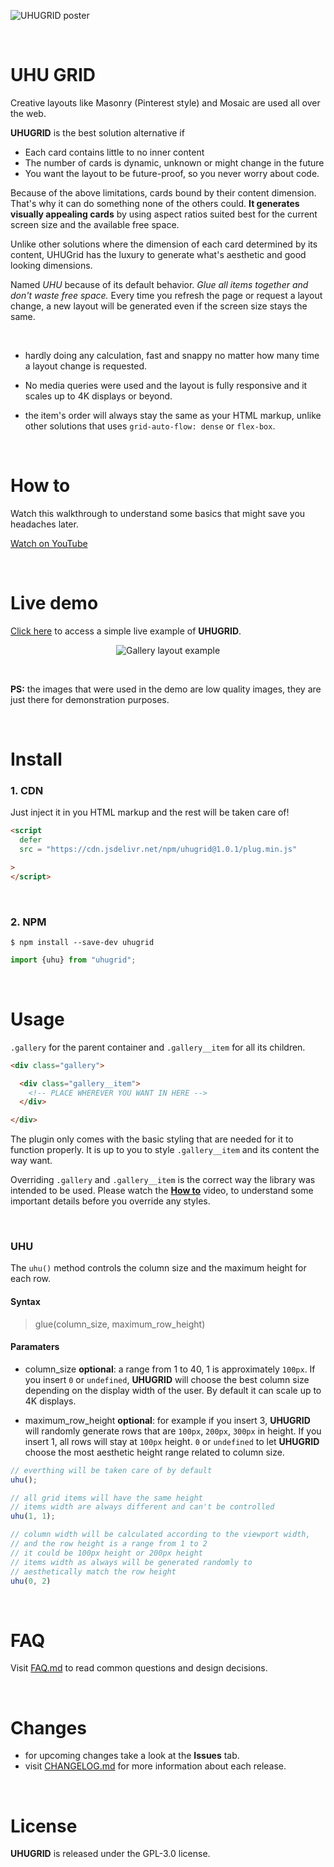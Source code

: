 ![UHUGRID poster](./imgs/uhu.png)

<br>


# UHU GRID
Creative layouts like Masonry (Pinterest style) and Mosaic are used all over the web.

**UHUGRID** is the best solution alternative if

+ Each card contains little to no inner content
+ The number of cards is dynamic, unknown or might change in the future
+ You want the layout to be future-proof, so you never worry about code.

Because of the above limitations, cards bound by their content dimension.
That's why it can do something none of the others could.
**It generates visually appealing cards**
by using aspect ratios suited best for the current screen size and
the available free space.

Unlike other solutions where the dimension of each card determined by its content,
UHUGrid has the luxury to generate what's aesthetic and good looking dimensions.

Named *UHU* because of its default behavior. *Glue all items together
and don't waste free space.*
Every time you refresh the page or request a layout change,
a new layout will be generated even if the screen size stays the same.

<br>

+ hardly doing any calculation, fast and snappy 
  no matter how many time a layout change is requested.

+ No media queries were used and the layout is fully responsive
  and it scales up to 4K displays or beyond.

+ the item's order will always stay the same as your
  HTML markup, unlike other solutions that uses
  `grid-auto-flow: dense` or `flex-box`.

<br>

# How to
Watch this walkthrough to understand some basics that might save you headaches later.

[Watch on YouTube](https://youtu.be/PT3ZhB4-Y40)

<br>

# Live demo
[Click here](https://cipherlogs.github.io/uhugrid/demo/)
to access a simple live example of **UHUGRID**.

<p align="center">
  <img src="./imgs/1.jpg" alt="Gallery layout example">
</p>

<br>

**PS:** the images that were used in the demo are low quality
images, they are just there for demonstration purposes.

<br>

# Install

### 1. CDN
Just inject it in you HTML markup and the rest will be taken care of!

```HTML
<script
  defer
  src = "https://cdn.jsdelivr.net/npm/uhugrid@1.0.1/plug.min.js"

>
</script>
```

<br>

### 2. NPM

```
$ npm install --save-dev uhugrid
```

```JavaScript
import {uhu} from "uhugrid";
```


<br>

# Usage
`.gallery` for the parent container
and `.gallery__item` for all its children.


```HTML
<div class="gallery">

  <div class="gallery__item">
    <!-- PLACE WHEREVER YOU WANT IN HERE -->
  </div>

</div>
```

The plugin only comes with the basic styling that are needed for
it to function properly. It is up to you to style `.gallery__item`
and its content the way want.

Overriding `.gallery` and `.gallery__item` is the correct way
the library was intended to be used.
Please watch the [**How to**](#how-to) video, to understand
some important details before you override any styles.


<br>

### UHU

The `uhu()` method controls the column size and the maximum height
for each row.

#### Syntax

> glue(column_size, maximum_row_height)


#### Paramaters

+ column_size **optional**: a range from 1 to 40,
  1 is approximately `100px`. If you insert `0` or `undefined`,
  **UHUGRID** will choose the best column size depending on
  the display width of the user.
  By default it can scale up to 4K displays.

+ maximum_row_height **optional**: for example if you insert 3,
  **UHUGRID** will randomly generate rows that are
  `100px`, `200px`, `300px` in height.
  If you insert 1, all rows will stay at `100px` height.
  `0` or `undefined` to let **UHUGRID** choose the most
  aesthetic height range related to column size.
  


```JavaScript
// everthing will be taken care of by default
uhu();

// all grid items will have the same height
// items width are always different and can't be controlled
uhu(1, 1);

// column width will be calculated according to the viewport width,
// and the row height is a range from 1 to 2
// it could be 100px height or 200px height
// items width as always will be generated randomly to
// aesthetically match the row height
uhu(0, 2)
```


<br>

# FAQ
Visit [FAQ.md](./FAQ.md) to read common questions and design
decisions.


<br>

# Changes

+ for upcoming changes take a look at the **Issues** tab.
+ visit [CHANGELOG.md](./CHANGELOG.md) for more information about
  each release.

<br>

# License
**UHUGRID** is released under the GPL-3.0 license.

